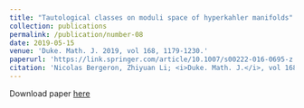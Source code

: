 ```yaml
---
title: "Tautological classes on moduli space of hyperkahler manifolds"
collection: publications
permalink: /publication/number-08
date: 2019-05-15
venue: 'Duke. Math. J. 2019, vol 168, 1179-1230.'
paperurl: 'https://link.springer.com/article/10.1007/s00222-016-0695-z'
citation: 'Nicolas Bergeron, Zhiyuan Li; <i>Duke. Math. J.</i>, vol 168, 1179-1230 (2019).'
---
```


Download paper [here](https://projecteuclid.org/journals/duke-mathematical-journal/volume-168/issue-7/Tautological-classes-on-moduli-spaces-of-hyper-Kähler-manifolds/10.1215/00127094-2018-0063.short)
